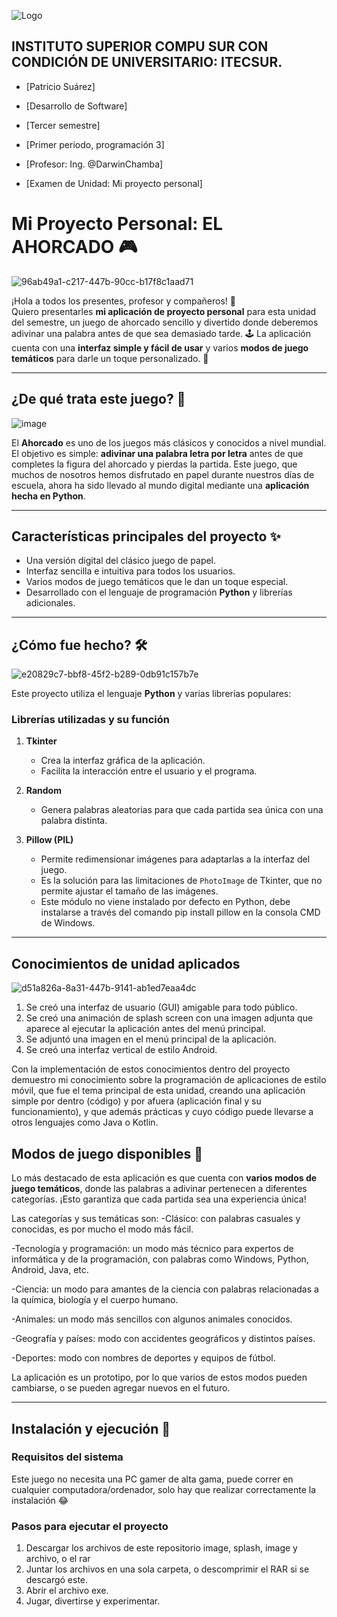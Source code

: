 ![Logo](https://eva.itecsur.edu.ec/pluginfile.php/1/theme_moove/logo/1734238572/Itecsur.png)

## INSTITUTO SUPERIOR COMPU SUR CON CONDICIÓN DE UNIVERSITARIO: ITECSUR.
- [Patricio Suárez]

- [Desarrollo de Software]

- [Tercer semestre]

- [Primer periodo, programación 3]
  
- [Profesor: Ing. @DarwinChamba]

- [Examen de Unidad: Mi proyecto personal]
  

# **Mi Proyecto Personal: EL AHORCADO** 🎮
![96ab49a1-c217-447b-90cc-b17f8c1aad71](https://github.com/user-attachments/assets/533937c3-692b-45b9-a97b-4af9510b5dc7)

¡Hola a todos los presentes, profesor y compañeros! 👋  
Quiero presentarles **mi aplicación de proyecto personal** para esta unidad del semestre, un juego de ahorcado sencillo y divertido donde deberemos adivinar una palabra antes de que sea demasiado tarde. 🕹️ La aplicación cuenta con una **interfaz simple y fácil de usar** y varios **modos de juego temáticos** para darle un toque personalizado. 📲

---

## **¿De qué trata este juego?** 🤔  

![image](https://github.com/user-attachments/assets/05d7d988-b999-4115-91b6-99f0302880f4)

El **Ahorcado** es uno de los juegos más clásicos y conocidos a nivel mundial.  
El objetivo es simple: **adivinar una palabra letra por letra** antes de que completes la figura del ahorcado y pierdas la partida. Este juego, que muchos de nosotros hemos disfrutado en papel durante nuestros días de escuela, ahora ha sido llevado al mundo digital mediante una **aplicación hecha en Python**.

---

## **Características principales del proyecto** ✨  
- Una versión digital del clásico juego de papel.  
- Interfaz sencilla e intuitiva para todos los usuarios.  
- Varios modos de juego temáticos que le dan un toque especial.  
- Desarrollado con el lenguaje de programación **Python** y librerías adicionales.  

---

## **¿Cómo fue hecho?** 🛠️  
![e20829c7-bbf8-45f2-b289-0db91c157b7e](https://github.com/user-attachments/assets/4c3edae2-15ba-4472-869b-bfcc25887953)

Este proyecto utiliza el lenguaje **Python** y varias librerías populares:  

### **Librerías utilizadas y su función**  
1. **Tkinter**  
   - Crea la interfaz gráfica de la aplicación.  
   - Facilita la interacción entre el usuario y el programa.  

2. **Random**  
   - Genera palabras aleatorias para que cada partida sea única con una palabra distinta.  

3. **Pillow (PIL)**  
   - Permite redimensionar imágenes para adaptarlas a la interfaz del juego.  
   - Es la solución para las limitaciones de `PhotoImage` de Tkinter, que no permite ajustar el tamaño de las imágenes.
   - Este módulo no viene instalado por defecto en Python, debe instalarse a través del comando pip install pillow en la consola CMD de Windows.

---
## **Conocimientos de unidad aplicados**
![d51a826a-8a31-447b-9141-ab1ed7eaa4dc](https://github.com/user-attachments/assets/c302d143-9d31-438d-bdda-4e903cbed011)

1. Se creó una interfaz de usuario (GUI) amigable para todo público.
2. Se creó una animación de splash screen con una imagen adjunta que aparece al ejecutar la aplicación antes del menú principal.
3. Se adjuntó una imagen en el menú principal de la aplicación.
4. Se creó una interfaz vertical de estilo Android.

Con la implementación de estos conocimientos dentro del proyecto demuestro mi conocimiento sobre la programación de aplicaciones de estilo móvil, que fue el tema principal de esta unidad, creando una aplicación simple por dentro (código) y por afuera (aplicación final y su funcionamiento), y que además prácticas y cuyo código puede llevarse a otros lenguajes como Java o Kotlin.
## **Modos de juego disponibles** 🎲  
Lo más destacado de esta aplicación es que cuenta con **varios modos de juego temáticos**, donde las palabras a adivinar pertenecen a diferentes categorías. ¡Esto garantiza que cada partida sea una experiencia única!

Las categorías y sus temáticas son:
-Clásico: con palabras casuales y conocidas, es por mucho el modo más fácil.

-Tecnología y programación: un modo más técnico para expertos de informática y de la programación, con palabras como Windows, Python, Android, Java, etc.

-Ciencia: un modo para amantes de la ciencia con palabras relacionadas a la química, biología y el cuerpo humano.

-Animales: un modo más sencillos con algunos animales conocidos.

-Geografía y países: modo con accidentes geográficos y distintos países.

-Deportes: modo con nombres de deportes y equipos de fútbol.

La aplicación es un prototipo, por lo que varios de estos modos pueden cambiarse, o se pueden agregar nuevos en el futuro.

---

## **Instalación y ejecución** 🚀  

### **Requisitos del sistema**  
Este juego no necesita una PC gamer de alta gama, puede correr en cualquier computadora/ordenador, solo hay que realizar correctamente la instalación 😂
### **Pasos para ejecutar el proyecto**  
1. Descargar los archivos de este repositorio image, splash, image y archivo, o el rar
2. Juntar los archivos en una sola carpeta, o descomprimir el RAR si se descargó este.
3. Abrir el archivo exe.
4. Jugar, divertirse y experimentar.
